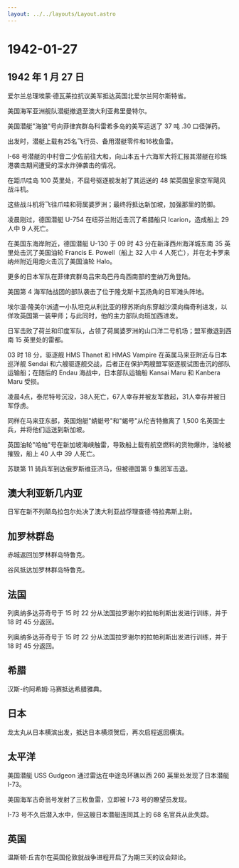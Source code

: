 ```yaml
---
layout: ../../layouts/Layout.astro
---
```


# 1942-01-27

## 1942 年 1 月 27 日

爱尔兰总理埃蒙·德瓦莱拉抗议美军抵达英国北爱尔兰阿尔斯特省。

美国海军亚洲舰队潜艇撤退至澳大利亚弗里曼特尔。

美国潜艇"海狼"号向菲律宾群岛科雷希多岛的美军运送了 37 吨 .30 口径弹药。

出发时，潜艇上载有25名飞行员、备用潜艇零件和16枚鱼雷。

I-68
号潜艇的中村音二少佐前往大和，向山本五十六海军大将汇报其潜艇在珍珠港袭击期间遭受的深水炸弹袭击的情况。

在距爪哇岛 100 英里处，不屈号驱逐舰发射了其运送的 48
架英国皇家空军飓风战斗机。

这些战斗机将飞往爪哇和荷属婆罗洲；最终将抵达新加坡，加强那里的防御。

凌晨刚过，德国潜艇 U-754 在纽芬兰附近击沉了希腊船只 Icarion，造成船上 29
人中 9 人死亡。

在美国东海岸附近，德国潜艇 U-130 于 09 时 43 分在新泽西州海洋城东南 35
英里处击沉了美国油轮 Francis E. Powell（船上 32 人中 4
人死亡），并在北卡罗来纳州附近用炮火击沉了美国油轮 Halo。

更多的日本军队在菲律宾群岛吕宋岛巴丹岛西南部的奎纳万角登陆。

美国第 4 海军陆战团的部队袭击了位于隆戈斯卡瓦扬角的日军滩头阵地。

埃尔温·隆美尔派遣一小队坦克从利比亚的穆苏斯向东穿越沙漠向梅奇利进发，以佯攻英国第一装甲师；与此同时，他的主力部队向班加西进发。

日军击败了荷兰和印度军队，占领了荷属婆罗洲的山口洋二号机场；盟军撤退到西南
15 英里处的雷都。

03 时 18 分，驱逐舰 HMS Thanet 和 HMAS Vampire
在英属马来亚附近与日本巡洋舰 Sendai
和六艘驱逐舰交战，后者正在保护两艘盟军驱逐舰试图击沉的部队运输船；在随后的
Endau 海战中，日本部队运输船 Kansai Maru 和 Kanbera Maru 受损。

凌晨4点，泰尼特号沉没，38人死亡，67人幸存并被友军救起，31人幸存并被日军俘虏。

同样在马来亚东部，英国炮艇"蜻蜓号"和"蝎号"从伦吉特撤离了 1,500
名英国士兵，并将他们运送到新加坡。

英国油轮"哈帕"号在新加坡海峡触雷，导致船上载有航空燃料的货物爆炸，油轮被摧毁，船上
40 人中 39 人死亡。

苏联第 11 骑兵军到达俄罗斯维亚济马，但被德国第 9 集团军击退。

## 澳大利亚新几内亚

日军在新不列颠岛拉包尔处决了澳大利亚战俘理查德·特拉弗斯上尉。

## 加罗林群岛

赤城返回加罗林群岛特鲁克。

谷风抵达加罗林群岛特鲁克。

## 法国

列奥纳多达芬奇号于 15 时 22 分从法国拉罗谢尔的拉帕利斯出发进行训练，并于
18 时 45 分返回。

列奥纳多达芬奇号于 15 时 22 分从法国拉罗谢尔的拉帕利斯出发进行训练，并于
18 时 45 分返回。

## 希腊

汉斯-约阿希姆·马赛抵达希腊雅典。

## 日本

龙太丸从日本横滨出发，抵达日本横须贺后，再次启程返回横滨。

## 太平洋

美国潜艇 USS Gudgeon 通过雷达在中途岛环礁以西 260 英里处发现了日本潜艇
I-73。

美国海军古奇翁号发射了三枚鱼雷，立即被 I-73 号的瞭望员发现。

I-73 号不久后潜入水中，但这艘日本潜艇连同其上的 68 名官兵从此失踪。

## 英国

温斯顿·丘吉尔在英国伦敦就战争进程开启了为期三天的议会辩论。
